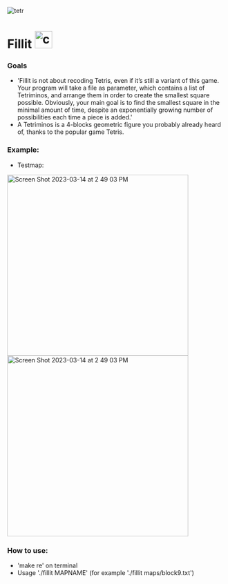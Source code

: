 ![tetr](https://user-images.githubusercontent.com/95418273/225003672-fe6f96b9-5f9a-4a90-bbda-179b0a9883c0.png)
# Fillit <img src="https://cdn.jsdelivr.net/gh/devicons/devicon/icons/c/c-original.svg" alt='c' height='40px' width='40px' title='c' />

### Goals

* 'Fillit is not about recoding Tetris, even if it’s still a variant of this game. Your program will take a file as parameter, which contains a list of Tetriminos, and arrange them
in order to create the smallest square possible.
Obviously, your main goal is to find the smallest square in the minimal amount of time,
despite an exponentially growing number of possibilities each time a piece is added.'
* A Tetriminos is a 4-blocks geometric figure you probably already heard of, thanks to
the popular game Tetris.

### Example:
* Testmap: 
<img width="419" alt="Screen Shot 2023-03-14 at 2 49 03 PM" src="https://user-images.githubusercontent.com/95418273/225005822-3cfec86a-3242-45b9-8d8a-f405bbad712f.png">

<img width="419" alt="Screen Shot 2023-03-14 at 2 49 03 PM" src="https://user-images.githubusercontent.com/95418273/225006921-fd6f327c-8a0e-4966-ab93-964cefeb0b02.gif">


### How to use:
* 'make re' on terminal
* Usage './fillit MAPNAME' (for example './fillit maps/block9.txt')

